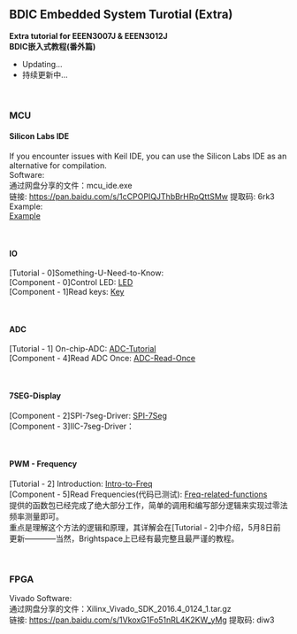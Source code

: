 ## BDIC Embedded System Turotial (Extra)

**Extra tutorial for EEEN3007J & EEEN3012J**  
**BDIC嵌入式教程(番外篇)**  

- Updating...
- 持续更新中...

<br> 

### MCU
#### Silicon Labs IDE
  If you encounter issues with Keil IDE, you can use the Silicon Labs IDE as an alternative for compilation.   
  Software:  
  通过网盘分享的文件：mcu_ide.exe  
  链接: https://pan.baidu.com/s/1cCPOPIQJThbBrHRpQttSMw 提取码: 6rk3  
  Example:  
  [Example](./C8051F/SLIDE/Blinky)  
  
<br> 

#### IO
  [Tutorial - 0]Something-U-Need-to-Know:  
  [Component - 0]Control LED: [LED](./C8051F/Lab1/led_ctrl.c)  
  [Component - 1]Read keys: [Key](./C8051F/Blinky/key.c)  

<br> 

#### ADC
  [Tutorial - 1] On-chip-ADC: [ADC-Tutorial](./C8051F/ADC/adc.md)  
  [Component - 4]Read ADC Once: [ADC-Read-Once](./C8051F/ADC/adc.c)  

<br> 

#### 7SEG-Display
  [Component - 2]SPI-7seg-Driver: [SPI-7Seg](./C8051F/Serial7Seg/SPI_7Seg.c)  
  [Component - 3]IIC-7seg-Driver：  

<br> 

#### PWM - Frequency
  [Tutorial - 2] Introduction: [Intro-to-Freq](./C8051F/Freq/intro_freq.md)  
  [Component - 5]Read Frequencies(代码已测试): [Freq-related-functions](./C8051F/Freq/Freq.c)  
  提供的函数包已经完成了绝大部分工作，简单的调用和编写部分逻辑来实现过零法频率测量即可。  
  重点是理解这个方法的逻辑和原理，其详解会在[Tutorial - 2]中介绍，5月8日前更新————当然，Brightspace上已经有最完整且最严谨的教程。  

<br> 

### FPGA
Vivado Software:  
通过网盘分享的文件：Xilinx_Vivado_SDK_2016.4_0124_1.tar.gz  
链接: https://pan.baidu.com/s/1VkoxG1Fo51nRL4K2KW_yMg 提取码: diw3  
    

